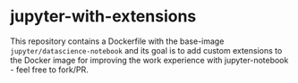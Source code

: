 # jupyter-with-extensions

This repository contains a Dockerfile with the base-image `jupyter/datascience-notebook` and its goal is to add custom extensions to the Docker image for improving the work experience with jupyter-notebook - feel free to fork/PR.
